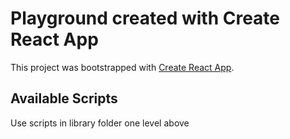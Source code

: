 # Playground created with Create React App

This project was bootstrapped with [Create React App](https://github.com/facebook/create-react-app).

## Available Scripts

Use scripts in library folder one level above
